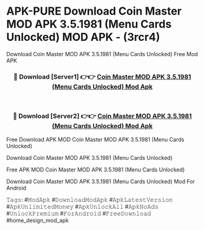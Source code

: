 # APK-PURE Download Coin Master MOD APK 3.5.1981 (Menu Cards Unlocked) MOD APK - (3rcr4)
Download Coin Master MOD APK 3.5.1981 (Menu Cards Unlocked) Free Mod APK

<div align="center">
<h3>🔴 Download [Server1] 👉👉 <a href="https://apk-comot.site?title=Coin_Master_MOD_APK_3.5.1981_(Menu_Cards_Unlocked)">Coin Master MOD APK 3.5.1981 (Menu Cards Unlocked) Mod Apk</a></h3><br>

<h3>🔴 Download [Server2] 👉👉 <a href="https://apk-comot.site?title=Coin_Master_MOD_APK_3.5.1981_(Menu_Cards_Unlocked)">Coin Master MOD APK 3.5.1981 (Menu Cards Unlocked) Mod Apk</a></h3>
</div>


Free Download APK MOD Coin Master MOD APK 3.5.1981 (Menu Cards Unlocked)

Download Coin Master MOD APK 3.5.1981 (Menu Cards Unlocked) 

Free APK MOD Coin Master MOD APK 3.5.1981 (Menu Cards Unlocked) 

Download Coin Master MOD APK 3.5.1981 (Menu Cards Unlocked) Mod For Android

𝚃𝚊𝚐𝚜: #𝙼𝚘𝚍𝙰𝚙𝚔 #𝙳𝚘𝚠𝚗𝚕𝚘𝚊𝚍𝙼𝚘𝚍𝙰𝚙𝚔 #𝙰𝚙𝚔𝙻𝚊𝚝𝚎𝚜𝚝𝚅𝚎𝚛𝚜𝚒𝚘𝚗 #𝙰𝚙𝚔𝚄𝚗𝚕𝚒𝚖𝚒𝚝𝚎𝚍𝙼𝚘𝚗𝚎𝚢 #𝙰𝚙𝚔𝚄𝚗𝚕𝚘𝚌𝚔𝙰𝚕𝚕 #𝙰𝚙𝚔𝙽𝚘𝙰𝚍𝚜 #𝚄𝚗𝚕𝚘𝚌𝚔𝙿𝚛𝚎𝚖𝚒𝚞𝚖 #𝙵𝚘𝚛𝙰𝚗𝚍𝚛𝚘𝚒𝚍 #𝙵𝚛𝚎𝚎𝙳𝚘𝚠𝚗𝚕𝚘𝚊𝚍 #home_design_mod_apk